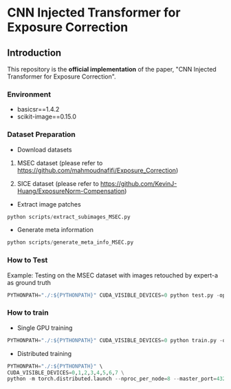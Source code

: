 # CNN Injected Transformer for Exposure Correction



## Introduction

This repository is the **official implementation** of the paper, "CNN Injected Transformer for Exposure Correction".



### Environment

* basicsr==1.4.2
* scikit-image==0.15.0



### Dataset Preparation

* Download datasets

1.  MSEC dataset (please refer to https://github.com/mahmoudnafifi/Exposure_Correction)

2.  SICE dataset (please refer to https://github.com/KevinJ-Huang/ExposureNorm-Compensation)

* Extract image patches 

```python
python scripts/extract_subimages_MSEC.py
```

* Generate meta information

```python
python scripts/generate_meta_info_MSEC.py
```



### How to Test

Example: Testing on the MSEC dataset with images retouched by expert-a as ground truth

```python
PYTHONPATH="./:${PYTHONPATH}" CUDA_VISIBLE_DEVICES=0 python test.py -opt options/test/Test_EC_MSEC_pretrained_over_expert_a_mlr.yml
```



### How to train

* Single GPU training

```python
PYTHONPATH="./:${PYTHONPATH}" CUDA_VISIBLE_DEVICES=0 python train.py -opt options/train/Train_EC_MSEC_win8_B8G1_30k_mlr.yml
```

* Distributed training

```python
PYTHONPATH="./:${PYTHONPATH}" \
CUDA_VISIBLE_DEVICES=0,1,2,3,4,5,6,7 \
python -m torch.distributed.launch --nproc_per_node=8 --master_port=4321 train.py -opt options/train/Train_EC_MSEC_win8_B32G4_30k_mlr.yml --launcher pytorch
```

